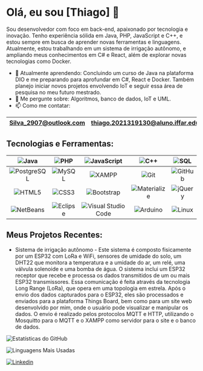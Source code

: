 # Olá, eu sou [Thiago] 👋

Sou desenvolvedor com foco em back-end, apaixonado por tecnologia e inovação. Tenho experiência sólida em Java, PHP, JavaScript e C++, e estou sempre em busca de aprender novas ferramentas e linguagens. Atualmente, estou trabalhando em um sistema de irrigação autônomo, e ampliando meus conhecimentos em C# e React, além de explorar novas tecnologias como Docker.

- 🌱 Atualmente aprendendo: Concluindo um curso de Java na plataforma DIO e me preparando para aprofundar em C#, React e Docker. Também planejo iniciar novos projetos envolvendo IoT e seguir essa área de pesquisa no meu futuro mestrado.
- 💬 Me pergunte sobre: Algoritmos, banco de dados, IoT e UML.
- 📫 Como me contatar:

| Silva_2907@outlook.com | thiago.2021319130@aluno.iffar.edu.br | [LinkedIn](https://www.linkedin.com/in/thiago-aires-356931204/) |
|---|---|---|

## Tecnologias e Ferramentas:

<div align="center">

| ![Java](https://img.shields.io/badge/Java-ED8B00?style=for-the-badge&logo=java&logoColor=white) | ![PHP](https://img.shields.io/badge/PHP-777BB4?style=for-the-badge&logo=php&logoColor=white) | ![JavaScript](https://img.shields.io/badge/JavaScript-F7DF1E?style=for-the-badge&logo=javascript&logoColor=black) | ![C++](https://img.shields.io/badge/C++-00599C?style=for-the-badge&logo=cplusplus&logoColor=white) | ![SQL](https://img.shields.io/badge/SQL-CC2927?style=for-the-badge&logo=microsoft-sql-server&logoColor=white) |
|---|---|---|---|---|
|<div align="center"> ![PostgreSQL](https://img.shields.io/badge/PostgreSQL-4169E1?style=for-the-badge&logo=postgresql&logoColor=white) </div>|<div align="center"> ![MySQL](https://img.shields.io/badge/MySQL-4479A1?style=for-the-badge&logo=mysql&logoColor=white) </div>|<div align="center"> ![XAMPP](https://img.shields.io/badge/XAMPP-FB7A24?style=for-the-badge&logo=xampp&logoColor=white) </div>|<div align="center"> ![Git](https://img.shields.io/badge/Git-F05032?style=for-the-badge&logo=git&logoColor=white) </div>|<div align="center"> ![GitHub](https://img.shields.io/badge/GitHub-181717?style=for-the-badge&logo=github&logoColor=white) </div>|
|<div align="center"> ![HTML5](https://img.shields.io/badge/HTML5-E34F26?style=for-the-badge&logo=html5&logoColor=white) </div>|<div align="center"> ![CSS3](https://img.shields.io/badge/CSS3-1572B6?style=for-the-badge&logo=css3&logoColor=white) </div>|<div align="center"> ![Bootstrap](https://img.shields.io/badge/Bootstrap-563D7C?style=for-the-badge&logo=bootstrap&logoColor=white) </div>|<div align="center"> ![Materialize](https://img.shields.io/badge/Materialize-C76049?style=for-the-badge&logo=material-design&logoColor=white) </div>|<div align="center"> ![jQuery](https://img.shields.io/badge/jQuery-0769AD?style=for-the-badge&logo=jquery&logoColor=white) </div>|
|<div align="center"> ![NetBeans](https://img.shields.io/badge/NetBeans-1B6AC6?style=for-the-badge&logo=apache-netbeans-ide&logoColor=white) </div>|<div align="center"> ![Eclipse](https://img.shields.io/badge/Eclipse-2C2255?style=for-the-badge&logo=eclipse&logoColor=white) </div>|<div align="center"> ![Visual Studio Code](https://img.shields.io/badge/VS%20Code-007ACC?style=for-the-badge&logo=visual-studio-code&logoColor=white) </div>|<div align="center"> ![Arduino](https://img.shields.io/badge/Arduino-00979D?style=for-the-badge&logo=arduino&logoColor=white) </div>|<div align="center"> ![Linux](https://img.shields.io/badge/Linux-FCC624?style=for-the-badge&logo=linux&logoColor=black) </div>|

</div>

<!-- Tabela de outra forma feita porém esta comentada 
## Tecnologias e Ferramentas:

<div align="center">

![Java](https://img.shields.io/badge/Java-ED8B00?style=for-the-badge&logo=java&logoColor=white) 
![PHP](https://img.shields.io/badge/PHP-777BB4?style=for-the-badge&logo=php&logoColor=white) 
![JavaScript](https://img.shields.io/badge/JavaScript-F7DF1E?style=for-the-badge&logo=javascript&logoColor=black) 
![C++](https://img.shields.io/badge/C++-00599C?style=for-the-badge&logo=cplusplus&logoColor=white) 
![SQL](https://img.shields.io/badge/SQL-CC2927?style=for-the-badge&logo=microsoft-sql-server&logoColor=white) 

<br>

![PostgreSQL](https://img.shields.io/badge/PostgreSQL-4169E1?style=for-the-badge&logo=postgresql&logoColor=white) 
![MySQL](https://img.shields.io/badge/MySQL-4479A1?style=for-the-badge&logo=mysql&logoColor=white) 
![XAMPP](https://img.shields.io/badge/XAMPP-FB7A24?style=for-the-badge&logo=xampp&logoColor=white) 
![Git](https://img.shields.io/badge/Git-F05032?style=for-the-badge&logo=git&logoColor=white) 
![GitHub](https://img.shields.io/badge/GitHub-181717?style=for-the-badge&logo=github&logoColor=white) 

<br>

![HTML5](https://img.shields.io/badge/HTML5-E34F26?style=for-the-badge&logo=html5&logoColor=white) 
![CSS3](https://img.shields.io/badge/CSS3-1572B6?style=for-the-badge&logo=css3&logoColor=white) 
![Bootstrap](https://img.shields.io/badge/Bootstrap-563D7C?style=for-the-badge&logo=bootstrap&logoColor=white) 
![Materialize](https://img.shields.io/badge/Materialize-C76049?style=for-the-badge&logo=material-design&logoColor=white) 
![jQuery](https://img.shields.io/badge/jQuery-0769AD?style=for-the-badge&logo=jquery&logoColor=white) 

<br>

![NetBeans](https://img.shields.io/badge/NetBeans-1B6AC6?style=for-the-badge&logo=apache-netbeans-ide&logoColor=white) 
![Eclipse](https://img.shields.io/badge/Eclipse-2C2255?style=for-the-badge&logo=eclipse&logoColor=white) 
![Visual Studio Code](https://img.shields.io/badge/VS%20Code-007ACC?style=for-the-badge&logo=visual-studio-code&logoColor=white) 
![Arduino](https://img.shields.io/badge/Arduino-00979D?style=for-the-badge&logo=arduino&logoColor=white) 
![Linux](https://img.shields.io/badge/Linux-FCC624?style=for-the-badge&logo=linux&logoColor=black) 

</div>
-->

## Meus Projetos Recentes:
- Sistema de irrigação autônomo - Este sistema é composto fisicamente por um ESP32 com LoRa e WiFi, sensores de umidade do solo, um DHT22 que monitora a temperatura e a umidade do ar, um relé, uma válvula solenoide e uma bomba de água. O sistema inclui um ESP32 receptor que recebe e processa os dados transmitidos de um ou mais ESP32 transmissores. Essa comunicação é feita através da tecnologia Long Range (LoRa), que opera em uma topologia em estrela. Após o envio dos dados capturados para o ESP32, eles são processados e enviados para a plataforma Things Board, bem como para um site web desenvolvido por mim, onde o usuário pode visualizar e manipular os dados. O envio é realizado pelos protocolos MQTT e HTTP, utilizando o Mosquitto para o MQTT e o XAMPP como servidor para o site e o banco de dados.

![Estatísticas do GitHub](https://github-readme-stats.vercel.app/api?username=SilvaAires&show_icons=true&theme=radical)

![Linguagens Mais Usadas](https://github-readme-stats.vercel.app/api/top-langs/?username=SilvaAires&layout=compact&theme=radical)

[![Linkedin](https://img.shields.io/badge/LinkedIn-0077B5?logo=linkedin&logoColor=white)]([link-para-seu-perfil](https://www.linkedin.com/in/thiago-aires-356931204/))
